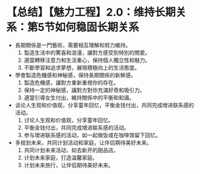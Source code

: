 # 【总结】【魅力工程】2.0：维持长期关系：第5节如何稳固长期关系

-   長期關係是一門藝術，需要相互理解和努力維持。
    1.  製造生活中的驚喜和浪漫，讓對方感受到特別的關愛。
    2.  適當轉移注意力和生活重心，保持個人獨立性和魅力。
    3.  不斷學習和追求夢想，展現積極向上的生活態度。
-   學會製造危機感和神秘感，保持長期關係的新鮮感。
    1.  製造危機感，讓對方重新重視你的存在。
    2.  保持一定的神秘感，讓對方對你充滿好奇和吸引力。
    3.  適當引導女生付出，維持關係中的平衡和和諧。
-   谈论人生观和价值观，分享童年回忆，平衡金钱付出，共同完成增进联系感的活动。
    1.  讨论人生观和价值观，分享童年回忆。
    2.  平衡金钱付出，共同完成增进联系感的活动。
    3.  参与增进联系感的活动，如一起做饭或在咖啡馆留下回忆。
-   多规划未来，共同计划活动和家庭，让伴侣期待美好未来。
    1.  共同计划未来活动，如去新开的甜品店。
    2.  计划未来家庭，打造温馨家庭。
    3.  计划未来旅行，让伴侣期待美好未来。